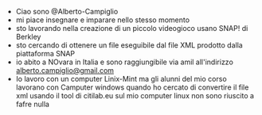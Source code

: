 - Ciao sono @Alberto-Campiglio
- mi piace insegnare e imparare nello stesso momento
- sto lavorando nella creazione di un piccolo videogioco usano SNAP! di Berkley
- sto cercando di ottenere un file eseguibile dal file XML prodotto dalla piattaforma SNAP
- io abito a NOvara in Italia e sono raggiungibile via amil all'indirizzo alberto.campiglio@gmail.com
- Io lavoro con un computer Linix-Mint ma gli alunni del mio corso lavorano con Camputer windows
quando ho cercato di convertire il file xml usando il tool di citilab.eu sul mio computer linux non sono riuscito a fafre nulla
<!---
Alberto-Campiglio/Alberto-Campiglio is a ✨ special ✨ repository because its `README.md` (this file) appears on your GitHub profile.
You can click the Preview link to take a look at your changes.
--->
